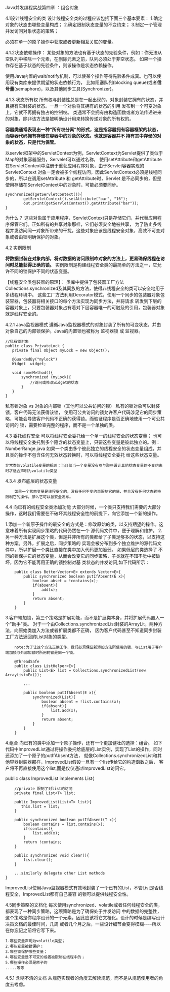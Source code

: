 Java并发编程实战第四章 ：组合对象

4.1设计线程安全的类
    设计线程安全类的过程应该包括下面三个基本要素：
    1.确定对象的状态由哪些变量构成；
    2.确定限制状态变量的不变约束；
    3.制定一个管理并发访问对象状态的策略；

   必须在单一的原子操作中获取或者更新相互关联的变量。


   4.1.2状态依赖操作：
   某些对象的方法也有基于状态的先验条件，例如：你无法从空队列中移除一个元素，在删除元素之前，队列必须处于非空状态。
   如果一个操作存在基于状态的先验条件，则该操作是状态依赖操作。

   使用Java内置的wait/notify机制，可以使某个操作等待先验条件成真。也可以使用现有类库来提供期望的状态依赖行为，
   比如阻塞队列(blocking queue)或者**信号量**(semaphore)，以及其他同步工具(Synchronizer)。

   4.1.3 状态所有权
     所有权与封装性总是在一起出现的，对象封装它拥有的状态，并且拥有它封装的状态。一旦一个对象将其拥有的状态的引用
     发布到一个可变对象上，它就不再拥有独占的控制权。
     类通常不会拥有由构造函数或者方法传递进来的对象，除非该方法是被明确设计用来转换传递对象的所有权的。


   **容器类通常表现出一种“所有权分离”的形式，这是指容器拥有容器框架的状态，而容器代码拥有存储在容器中的对象的状态。也就是容器并不
   持有其中存储的对象的状态，只是代为保管**。

   以servlet框架中的ServletContext为例，ServletContext为Servlet提供了类似于Map的对象容器服务，Servelet可以通过名称，
   使用setAttribute和getAttribute在ServletContext中注册于重获应用程序对象，由于Servlet容器实现的ServletContext
   对象一定会被多个线程访问，因此ServletContext必须是线程同步的，所以在调用setAttribute 和 getAttribute时，Servlet
   是不必同步的，但是使用存储在ServletContext中的对象时，可能必须要同步。

    synchronized(getServletContext()){
            getServletContext().setAttribute("bar", "16");
            out.print(getServletContext().getAttribute("bar"));
    }

  为什么？
    这些对象属于应用程序，ServletContext只是存储它们，并代替应用程序保管它们。正如所有的共享对象那样，它们必须安全地被共享，
    为了防止多线程并发访问同一对象所带来的干扰，这些对象应该是线程安全对象，高效不可变对象或者由锁明确保护的对象。


4.2 实例限制

   **将数据封装在对象内部，将对数据的访问限制咋对象的方法上，更易确保线程在访问时总能获得正确的锁。**
   实例限制是构建线程安全类的最简单的方法之一，它允许不同的锁保护不同的状态变量。

   【线程安全类包装器的原理】：
   类库中提供了包装器工厂方法Collections.synchronized及其同族的方法，使得非线程安全的类可以安全地用于多线程环境中。
   这些工厂方法利用Decorator模式，使用一个同步的包装器对象包装容器，包装器将相关接口的每个方法实现为同步方法，并将请求
   转发到下层的容器对象上，只要包装器对象占有着对下层容器唯一的可触及的引用，包装器对象就是线程安全的。

 4.2.1 Java监视器模式
   遵循Java监视器模式的对象封装了所有的可变状态，并由对象自己的内部锁保护。Java的内置锁也被称为 监视器锁 或 监视器。

    //私有锁对象
    public class PrivateLock {
       private final Object myLock = new Object();

       @GuardedBy("mylock")
       Widget  widget;

       void someMethod(){
           synchronized (myLock){
               //访问或修改widget的状态
           }
       }
    }

   私有锁对象 vs 对象的内部锁（其他可以公共访问的锁）
   私有的锁对象可以封装锁，客户代码无法获得该锁，
   使用可公共访问的锁允许客户代码涉足它的同步策略，可能会导致客户代码不正确的获得锁。而验证程序是否正确地使用一个可公共访问的
   锁，需要检查完整的程序，而不是一个单独的类。

4.3 委托线程安全
    可以将线程安全委托给一个单一的线程安全的状态变量；
    也可以将线程安全委托到多个隐含的状态变量上，只要这些变量是彼此独立的。例：NumberRange.java
        如果一个类由多个彼此独立的线程安全的状态变量组成，并且类的操作不包含任何无效状态转换时，可以将线程安全委托
        给这些状态变量。

    非常类似volatile变量的规则：当且仅当一个变量没有参与那些设计其他状态变量的不变约束时才适合声明为volatile类型

   4.3.4 发布底层的状态变量

        如果一个状态变量是线程安全的，没有任何不变约束限制它的值，并且没有任何状态转换限制它的操作，那么它可以被安全发布。

4.4 向已有的线程安全类添加功能
        大部分时候，一个类只支持我们需要的大部分操作，这时我们需要在不破坏其线程安全性的前提下，向它添加一个新的操作。

   1.添加一个新原子操作的最安全的方式是：修改原始的类，以支持期望的操作。这意味着所有实现同步策略的代码仍然在一个
            源代码文件中，便于理解和维护。
   2.另一种方法是扩展这个类，但是并非所有的类都给了子类足够多的状态，以支持这种方案。另外，扩展之后，同步策略的
        实现会被分布到多个独立维护的源代码文件中，所以扩展一个类比直接在类中加入代码更加脆弱。 如果低层的类选择了
        不同的锁保护它的状态变量，从而会改变它的同步策略，子类就在不知不觉中被破坏，因为它不能再用正确的锁控制对基
        类状态的并发访问,如下代码所示：


        public class BetterVector<E> extends Vector<E>{
            public synchronized boolean putIfAbsent(E x){
                boolean abset = !contains(x);
                if(absent){
                    add(x);
                }
                return absent;
            }
        }


  3.客户端加锁，第三个策略是扩展功能，而不是扩展类本身，并将扩展代码置入一个"助手"类。
        对于一个由Collections.synchronizedList封装的ArrayLit，两种方法，向原始类加入方法或者扩展类都不正确，
        因为客户代码甚至不知道同步封装工厂方法返回的List对象的类型。

        note:为了让这个方法正确工作，我们必须保证新添加方法所使用的锁，与List用于客户端加锁与外部加锁时所用的锁是同一个锁。

        @ThreadSafe
        public class ListHelper<E>{
            public List<E> list = Collections.synchronizedList(new ArrayList<E>());

            ...

            public boolean putIfAbsent(E x){
                synchronized(List){
                    boolean absent = !list.contains(x);
                    if(absent){
                        list.add(x);
                    }
                    return absent;
                }
            }
        }

  4.组合
   向已有的类中添加一个原子操作，还有一个更加健壮的选择：组合。
   如下代码中ImprovedList通过将操作委托给底层的List实例，实现了List的操作，同时还添加了一个原子的putIfAbsent方法，
   就像Collections.synchronizedList和其他容器封装器那样，ImprovedList假设一旦有一个list传给它的构造函数之后，
   客户将不再直接使用这个list,而是仅仅通过ImprovedList访问它。

   public class ImprovedList<T> implements List<T>{

        //private 限制了对list的访问
        private final List<T> list;

        public ImprovedList(List<T> list){
           this.list = list;
        }

        public synchronized boolean putIfAbsent(T x){
            boolean contains = list.contains(x);
            if(contains){
                list.add(x);
            }
            return !contains;
        }

        public synchronized void clear(){
            list.clear();
        }

        ...similarly delegate other List methods
    }

   ImprovedList使用Java监视器模式有效地封装了一个已有的List，不管List是否线程安全，ImprovedList都有自己兼容
   的锁可以提供线程安全性。


4.5同步策略的文档化
       每次使用synchronized、volatile或者任何线程安全的类，都表现了一种同步策略，这项策略是为了确保处于并发访问
   中的数据的完整性，这个策略是你程序设计的一个元素，因此应该将它文档化。设计的时候是编写设计决策文档的最佳时间，几周
   或者几个月之后，一些设计细节会变得模糊----所以在你忘记之前将它写下来。

    1.哪些变量声明为volatile类型；
    2.哪些变量被锁保护；
    3.哪些锁保护哪些变量；
    4.哪些变量是不可变的或者被限制在线程中的；
    5.哪些操作必须是原子的
    .....等等


  4.5.1 含糊不清的文档
        从规范实现者的角度去解读规范，而不是从规范使用者的角度去考虑。
















